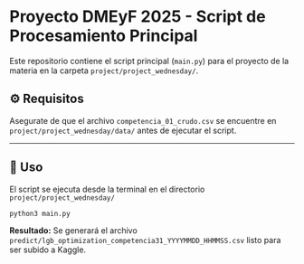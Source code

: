 # Proyecto DMEyF 2025 - Script de Procesamiento Principal

Este repositorio contiene el script principal (`main.py`) para el proyecto de la materia en la carpeta `project/project_wednesday/`.

## ⚙️ Requisitos

Asegurate de que el archivo `competencia_01_crudo.csv` se encuentre en `project/project_wednesday/data/` antes de ejecutar el script.

---

## 🚀 Uso

El script se ejecuta desde la terminal en el directorio `project/project_wednesday/`

```bash
python3 main.py
```

**Resultado:** Se generará el archivo `predict/lgb_optimization_competencia31_YYYYMMDD_HHMMSS.csv` listo para ser subido a Kaggle.


